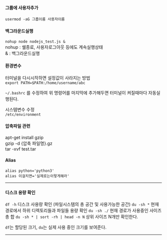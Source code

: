  

#### 그룹에 사용자추가
`usermod -aG 그룹이름 사용자이름`

#### 백그라운드실행
`nohup node nodejs_test.js &`  
nohup : 쉘종료, 사용자로그아웃 등에도 계속실행상태  
& : 백그라운드실행  
#### 환경변수  
터미널을 다시시작하면 설정값이 사라지는 방법  
`export PATH=$PATH:/home/username/abc`  

`~/.bashrc` 를 수정하여 위 명령어를 마지막에 추가해두면 터미널이 켜질때마다 자동실행된다.  

시스템변수 수정  
`/etc/environment`  

#### 압축파일 관련  
apt-get install gzip  
gzip -d {압축 파일명}.gz  
tar -xvf test.tar  

#### Alias
`alias python='python3'`  
`alias 이걸치면='실제로는이렇게해라'`  

---
#### 디스크 용량 확인 

`df -h` 디스크 사용량 확인 (파일시스템의 총 공간 및 사용가능한 공간)
`du -sh *` 현재 경로에서 하위 디렉토리들과 파일들 용량 확인
`du -sh ./` 현재 경로가 사용중인 사이즈 총 합
`du -sh * | sort -rh | head -n N` 상위 사이즈 N개만 확인한다.

`df`는 할당된 크기, `du`는 실제 사용 중인 크기를 보여준다.

---
